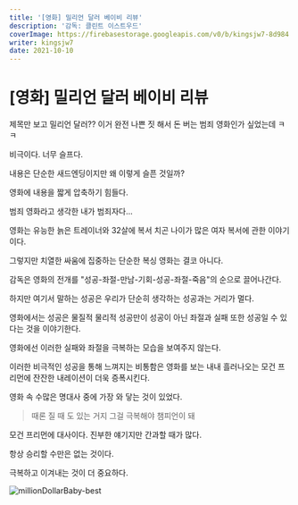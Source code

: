 ```yaml
---
title: '[영화] 밀리언 달러 베이비 리뷰'
description: '감독: 클린트 이스트우드'
coverImage: https://firebasestorage.googleapis.com/v0/b/kingsjw7-8d984.appspot.com/o/movie%2FmillonDollorBaby1.jpeg?alt=media&token=33710eb6-3396-4208-8c7d-60dd47e4f7b3
writer: kingsjw7
date: 2021-10-10
---
```


# [영화] 밀리언 달러 베이비 리뷰

제목만 보고 밀리언 달러?? 이거 완전 나쁜 짓 해서 돈 버는 범죄 영화인가 싶었는데 ㅋㅋ

비극이다. 너무 슬프다.

내용은 단순한 새드엔딩이지만 왜 이렇게 슬픈 것일까?

영화에 내용을 짧게 압축하기 힘들다.

범죄 영화라고 생각한 내가 범죄자다...


영화는 유능한 늙은 트레이너와 32살에 복서 치곤 나이가 많은 여자 복서에 관한 이야기이다.

그렇지만 치열한 싸움에 집중하는 단순한 복싱 영화는 결코 아니다.

감독은 영화의 전개를 "성공-좌절-만남-기회-성공-좌절-죽음"의 순으로 끌어나간다.

하지만 여기서 말하는 성공은 우리가 단순히 생각하는 성공과는 거리가 멀다.

영화에서는 성공은 물질적 물리적 성공만이 성공이 아닌 좌절과 실패 또한 성공일 수 있다는 것을 이야기한다.

영화에선 이러한 실패와 좌절을 극복하는 모습을 보여주지 않는다.

이러한 비극적인 성공을 통해 느껴지는 비통함은 영화를 보는 내내 흘러나오는 모건 프리먼에 잔잔한 내레이션이 더욱 증폭시킨다.


영화 속 수많은 명대사 중에 가장 와 닿는 것이 있었다.

> 때론 질 때 도 있는 거지 그걸 극복해야 챔피언이 돼

모건 프리먼에 대사이다. 진부한 얘기지만 간과할 때가 많다.

항상 승리할 수만은 없는 것이다.

극복하고 이겨내는 것이 더 중요하다.

![millionDollarBaby-best](https://firebasestorage.googleapis.com/v0/b/kingsjw7-8d984.appspot.com/o/movie%2FmillonDollarBaby2.gif?alt=media&token=0810e9a4-e090-497c-90ca-b09782d366d4)
